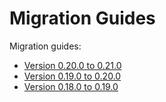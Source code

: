 # Migration Guides

Migration guides:

- [Version 0.20.0 to 0.21.0](./Web-Flow-0.21.0.md)
- [Version 0.19.0 to 0.20.0](./Web-Flow-0.20.0.md)
- [Version 0.18.0 to 0.19.0](./Web-Flow-0.19.0.md)
